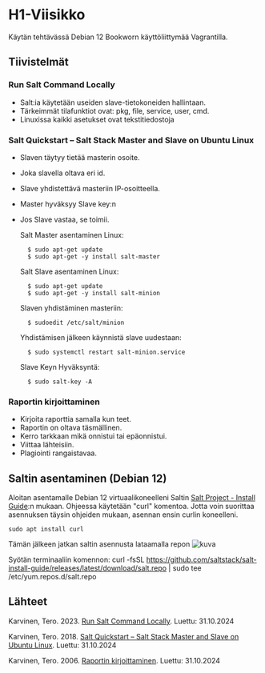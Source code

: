 # H1-Viisikko
Käytän tehtävässä Debian 12 Bookworn käyttöliittymää Vagrantilla.
## Tiivistelmät
### Run Salt Command Locally
- Salt:ia käytetään useiden slave-tietokoneiden hallintaan.
- Tärkeimmät tilafunktiot ovat: pkg, file, service, user, cmd.
- Linuxissa kaikki asetukset ovat tekstitiedostoja

### Salt Quickstart – Salt Stack Master and Slave on Ubuntu Linux
- Slaven täytyy tietää masterin osoite.
- Joka slavella oltava eri id.
- Slave yhdistettävä masteriin IP-osoitteella.
- Master hyväksyy Slave key:n
- Jos Slave vastaa, se toimii.

  Salt Master asentaminen Linux:
  
        $ sudo apt-get update
        $ sudo apt-get -y install salt-master

  Salt Slave asentaminen Linux:

        $ sudo apt-get update
        $ sudo apt-get -y install salt-minion

  Slaven yhdistäminen masteriin:

        $ sudoedit /etc/salt/minion

  Yhdistämisen jälkeen käynnistä slave uudestaan:

        $ sudo systemctl restart salt-minion.service

  Slave Keyn Hyväksyntä:

        $ sudo salt-key -A

### Raportin kirjoittaminen
- Kirjoita raporttia samalla kun teet.
- Raportin on oltava täsmällinen.
- Kerro tarkkaan mikä onnistui tai epäonnistui.
- Viittaa lähteisiin.
- Plagiointi rangaistavaa.

## Saltin asentaminen (Debian 12)

Aloitan asentamalle Debian 12 virtuaalikoneelleni Saltin [Salt Project - Install Guide](https://docs.saltproject.io/salt/install-guide/en/latest/topics/install-by-operating-system/linux-rpm.html#install-rpm):n mukaan. 
Ohjeessa käytetään "curl" komentoa. Jotta voin suorittaa asennuksen täysin ohjeiden mukaan, asennan ensin curlin koneelleni.

    sudo apt install curl

Tämän jälkeen jatkan saltin asennusta lataamalla repon
![kuva](https://github.com/user-attachments/assets/174b05bb-b10c-4d76-a34b-1b839942b4fb)



Syötän terminaaliin komennon:
curl -fsSL https://github.com/saltstack/salt-install-guide/releases/latest/download/salt.repo | sudo tee /etc/yum.repos.d/salt.repo


## Lähteet
Karvinen, Tero. 2023. [Run Salt Command Locally](https://terokarvinen.com/2021/salt-run-command-locally/). Luettu: 31.10.2024

Karvinen, Tero. 2018. [Salt Quickstart – Salt Stack Master and Slave on Ubuntu Linux](https://terokarvinen.com/2018/03/28/salt-quickstart-salt-stack-master-and-slave-on-ubuntu-linux/). Luettu: 31.10.2024

Karvinen, Tero. 2006. [Raportin kirjoittaminen](https://terokarvinen.com/2006/06/04/raportin-kirjoittaminen-4/). Luettu: 31.10.2024
